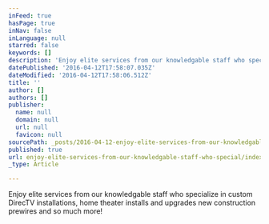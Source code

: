 ```yaml
---
inFeed: true
hasPage: true
inNav: false
inLanguage: null
starred: false
keywords: []
description: 'Enjoy elite services from our knowledgable staff who specialize in custom DirecTV installations, home theater installs and upgrades new construction prewires and so much more! '
datePublished: '2016-04-12T17:58:07.035Z'
dateModified: '2016-04-12T17:58:06.512Z'
title: ''
author: []
authors: []
publisher:
  name: null
  domain: null
  url: null
  favicon: null
sourcePath: _posts/2016-04-12-enjoy-elite-services-from-our-knowledgable-staff-who-special.md
published: true
url: enjoy-elite-services-from-our-knowledgable-staff-who-special/index.html
_type: Article

---
```

Enjoy elite services from our knowledgable staff who specialize in custom DirecTV installations, home theater installs and upgrades new construction prewires and so much more!